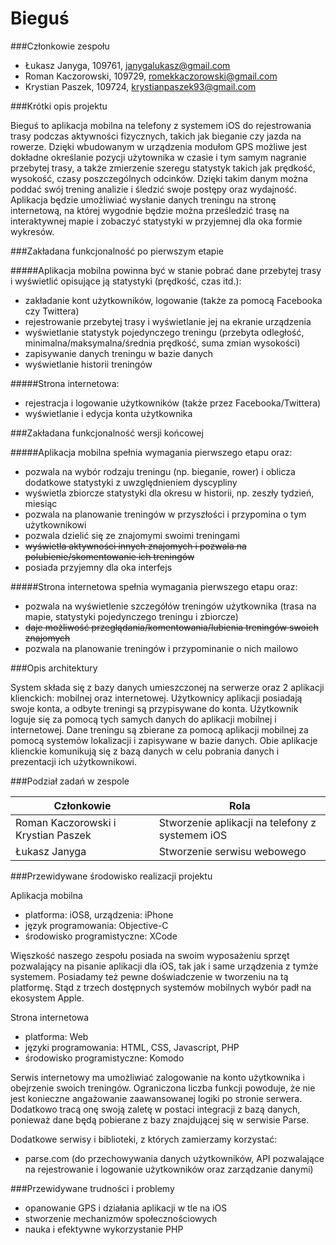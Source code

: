 # Bieguś

###Członkowie zespołu

* Łukasz Janyga, 109761, janygalukasz@gmail.com
* Roman Kaczorowski, 109729, romekkaczorowski@gmail.com
* Krystian Paszek, 109724, krystianpaszek93@gmail.com

###Krótki opis projektu

Bieguś to aplikacja mobilna na telefony z systemem iOS do rejestrowania trasy podczas aktywności fizycznych, takich jak bieganie czy jazda na rowerze. Dzięki wbudowanym w urządzenia modułom GPS możliwe jest dokładne określanie pozycji użytownika w czasie i tym samym nagranie przebytej trasy, a także zmierzenie szeregu statystyk takich jak prędkość, wysokość, czasy poszczególnych odcinków. Dzięki takim danym można poddać swój trening analizie i śledzić swoje postępy oraz wydajność. Aplikacja będzie umożliwiać wysłanie danych treningu na stronę internetową, na której wygodnie będzie można prześledzić trasę na interaktywnej mapie i zobaczyć statystyki w przyjemnej dla oka formie wykresów.

###Zakładana funkcjonalność po pierwszym etapie

#####Aplikacja mobilna powinna być w stanie pobrać dane przebytej trasy i wyświetlić opisujące ją statystyki (prędkość, czas itd.):
* zakładanie kont użytkowników, logowanie (także za pomocą Facebooka czy Twittera)
* rejestrowanie przebytej trasy i wyświetlanie jej na ekranie urządzenia
* wyświetlanie statystyk pojedynczego treningu (przebyta odległość, minimalna/maksymalna/średnia prędkość, suma zmian wysokości)
* zapisywanie danych treningu w bazie danych
* wyświetlanie historii treningów

#####Strona internetowa:
* rejestracja i logowanie użytkowników (także przez Facebooka/Twittera)
* wyświetlanie i edycja konta użytkownika

###Zakładana funkcjonalność wersji końcowej

#####Aplikacja mobilna spełnia wymagania pierwszego etapu oraz:
* pozwala na wybór rodzaju treningu (np. bieganie, rower) i oblicza dodatkowe statystyki z uwzględnieniem dyscypliny
* wyświetla zbiorcze statystyki dla okresu w historii, np. zeszły tydzień, miesiąc
* pozwala na planowanie treningów w przyszłości i przypomina o tym użytkownikowi
* pozwala dzielić się ze znajomymi swoimi treningami
* ~~wyświetla aktywności innych znajomych i pozwala na polubienie/skomentowanie ich treningów~~
* posiada przyjemny dla oka interfejs

#####Strona internetowa spełnia wymagania pierwszego etapu oraz:
* pozwala na wyświetlenie szczegółów treningów użytkownika (trasa na mapie, statystyki pojedynczego treningu i zbiorcze)
* ~~daje możliwość przeglądania/komentowania/lubienia treningów swoich znajomych~~
* pozwala na planowanie treningów i przypominanie o nich mailowo

###Opis architektury

System składa się z bazy danych umieszczonej na serwerze oraz 2 aplikacji klienckich: mobilnej oraz internetowej. Użytkownicy aplikacji posiadają swoje konta, a odbyte treningi są przypisywane do konta. Użytkownik loguje się za pomocą tych samych danych do aplikacji mobilnej i internetowej. Dane treningu są zbierane za pomocą aplikacji mobilnej za pomocą systemów lokalizacji i zapisywane w bazie danych. Obie aplikacje klienckie komunikują się z bazą danych w celu pobrania danych i prezentacji ich użytkownikowi.

###Podział zadań w zespole


Członkowie         | Rola
-------------------|-------
Roman Kaczorowski i Krystian Paszek    | Stworzenie aplikacji na telefony z systemem iOS
Łukasz Janyga | Stworzenie serwisu webowego

###Przewidywane środowisko realizacji projektu

Aplikacja mobilna
* platforma: iOS8, urządzenia: iPhone
* język programowania: Objective-C
* środowisko programistyczne: XCode

Więszkość naszego zespołu posiada na swoim wyposażeniu sprzęt pozwalający na pisanie aplikacji dla iOS, tak jak i same urządzenia z tymże systemem. Posiadamy też pewne doświadczenie w tworzeniu na tą platformę. Stąd z trzech dostępnych systemów mobilnych wybór padł na ekosystem Apple.

Strona internetowa
* platforma: Web
* języki programowania: HTML, CSS, Javascript, PHP
* środowisko programistyczne: Komodo

Serwis internetowy ma umożliwiać zalogowanie na konto użytkownika i obejrzenie swoich treningów. Ograniczona liczba funkcji powoduje, że nie jest konieczne angażowanie zaawansowanej logiki po stronie serwera. Dodatkowo tracą onę swoją zaletę w postaci integracji z bazą danych, ponieważ dane będą pobierane z bazy znajdującej się w serwisie Parse.

Dodatkowe serwisy i biblioteki, z których zamierzamy korzystać:
* parse.com (do przechowywania danych użytkowników, API pozwalające na rejestrowanie i logowanie użytkowników oraz zarządzanie danymi)

###Przewidywane trudności i problemy

* opanowanie GPS i działania aplikacji w tle na iOS
* stworzenie mechanizmów społecznościowych
* nauka i efektywne wykorzystanie PHP
